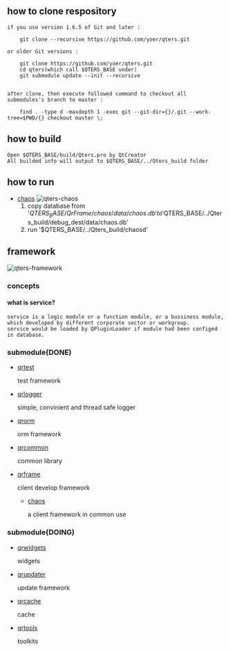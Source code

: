 ## how to clone respository

    if you use version 1.6.5 of Git and later :
    
        git clone --recursive https://github.com/yoer/qters.git
    
    or older Git versions :

        git clone https://github.com/yoer/qters.git
        cd qters(which call $QTERS_BASE under)
        git submodule update --init --recursive
		
		
	after clone, then execute followed command to checkout all submodules's branch to master : 
	
		find . -type d -maxdepth 1 -exec git --git-dir={}/.git --work-tree=$PWD/{} checkout master \;

## how to build

    Open $QTERS_BASE/build/Qters.pro by QtCreator
    All builded info will output to $QTERS_BASE/../Qters_build folder

## how to run

*   [chaos](https://github.com/Qters/QrFrame/tree/master/chaos)
    ![qters-chaos](http://img.hoop8.com/1607C/10cJIqk1.png)
    1. copy database from '$QTERS_BASE/QrFrame/chaos/data/chaos.db' to '$QTERS_BASE/../Qters_build/debug_dest/data/chaos.db'
    2. run '$QTERS_BASE/../Qters_build/chaosd'

## framework

![qters-framework](http://img.hoop8.com/1607B/jLugJrcG.png)

### concepts

#### what is service?

    service is a logic module or a function module, or a bussiness module, which developed by different corporate sector or workgroup.
    service would be loaded by QPluginLoader if module had been configed in database.
    
### submodule(DONE)

*   [qrtest](https://github.com/qters/qrtest.git)

    test framework

*   [qrlogger](https://github.com/qters/qrlogger.git)

    simple, convinient and thread safe logger

*   [qrorm](https://github.com/qters/qrorm.git)

    orm framework

*   [qrcommon](https://github.com/qters/qrcommon.git)

    common library

*   [qrframe](https://github.com/qters/qrframe.git)

    cilent develop framework

    *   [chaos](https://github.com/Qters/QrFrame/tree/master/chaos)
    
        a client framework in common use
    

### submodule(DOING)

*   [qrwidgets](https://github.com/qters/qrwidgets.git)

    widgets
    
*   [qrupdater](https://github.com/qters/qrupdater.git)

    update framework
    
*   [qrcache](https://github.com/qters/qrcache.git)

    cache
    
*   [qrtools](https://github.com/qters/qrtool.git)

    toolkits
